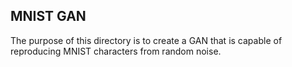 ## MNIST GAN
The purpose of this directory is to create a GAN that is capable of reproducing MNIST characters from random noise.